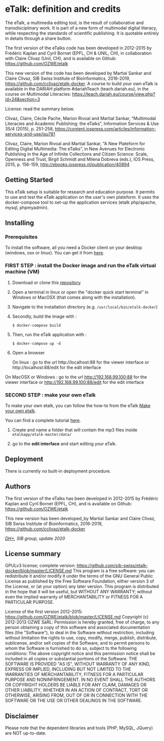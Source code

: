 # eTalk: definition and credits

The eTalk, a multimedia editing tool, is the result of collaborative and transdisciplinary work. It is part of a new form of multimodal digital literacy, while respecting the standards of scientific publishing. It is quotable entirely in details through a share button.

The first version of the eTalks code has been developed in 2012-2015 by Frédéric Kaplan and Cyril Bornet (EPFL, CH & UNIL, CH), in collaboration with Claire Clivaz (Unil, CH), and is available on Github: https://github.com/OZWE/etalk

This new version of the code has been developed by Martial Sankar and Claire Clivaz, SIB Swiss Institute of Bioinformatics, 2016-2019, https://github.com/cclivaz/etalk-docker. A course to build your own eTalk is available in the DARIAH platform #dariahTeach (teach.dariah.eu), in the course on Multimodal Literacies: https://teach.dariah.eu/course/view.php?id=24&section=3 

License: read the summary below.

Clivaz, Claire, Cécile Pache, Marion Rivoal and Martial Sankar, “Multimodal Literacies and Academic Publishing: the eTalks”, Information Services & Use 35/4 (2015), p. 251-258, https://content.iospress.com/articles/information-services-and-use/isu781

Clivaz, Claire, Marion Rivoal and Martial Sankar, “A New Plateform for Editing Digital Multimedia: The eTalks”, in New Avenues for Electronic Publishing in the Age of Infinite Collections and Citizen Science: Scale, Openness and Trust, Birgit Schmidt and Milena Dobreva (eds.), IOS Press, 2015, p. 156-159, http://ebooks.iospress.nl/publication/40894


## Getting Started

This eTalk setup is suitable for research and education purpose. It permits to use and test the eTalk application on the user's own plateform. It uses the docker-compose tool to set-up the application services (etalk php/apache, mysql, phpmyadmin).

## Installing

### Prerequisites

To install the software, all you need a Docker client on your desktop (windows, osx or linux). You can get it from [here](https://www.docker.com/products/docker#).

### FIRST STEP : install the Docker image and run the eTalk virtual machine (VM)

1. Download or clone this [repository](https://github.com/cclivaz/etalk-docker)

2. Open a terminal in linux or open the "docker quick start terminal" in Windows or MacOSX (that comes along with the installation).

3. Navigate to the installation directory (e.g. `/usr/local/bin/etalk-docker`)

4. Secondly, build the image with : 

	```
	$ docker-compose build
	```

5. Then, run the eTalk application with :

	```
	$ docker-compose up -d
	```

6. Open a browser

	On linux : go to the url http://localhost:88 for the viewer interface or http://localhost:88/edit for the edit interface

On MacOSX or Windows : go to the url http://192.168.99.100:88 for the viewer interface or http://192.168.99.100:88/edit for the edit interface

### SECOND STEP : make your own eTalk

To make your own etalk, you can follow the how-to from the eTalk [Make your own etalk](https://etalk2.sib.swiss/?dir=MakeETalk#0).

You can find a complete tutorial [here](https://teach.dariah.eu/course/view.php?id=24&section=3).
 
1. Create and name a folder that will contain the mp3 files inside `etalkapp/etalk-master/data/`

2. go to the __edit interface__  and start editing your eTalk.

## Deployment

There is currently no built-in deployment procedure.

## Authors

The first version of the eTalks has been developed in 2012-2015 by Frédéric Kaplan and Cyril Bornet (EPFL, CH), and is available on Github: https://github.com/OZWE/etalk

This new version has been developed_by Martial Sankar and Claire Clivaz, SIB Swiss Institute of Bioinformatics, 2016-2019, https://github.com/cclivaz/etalk-docker

*[DH+](https://digitalhumanitiesplus.sib.swiss/#/), SIB group, update 2020*

## License summary

GPULv3 license; complete version: https://github.com/sib-swiss/etalk-docker/blob/master/LICENSE.md
This program is a free software: you can redistribute it and/or modify it under the terms of the GNU General Public License as published by the Free Software Foundation, either version 3 of the License, or (at your option) any later version. This program is distributed in the hope that it will be useful, but WITHOUT ANY WARRANTY; without even the implied warranty of MERCHANTABILITY or FITNESS FOR A PARTICULAR PURPOSE.

License of the first version 2012-2015: https://github.com/OZWE/etalk/blob/master/LICENSE.md
Copyright (c) 2012-2013 OZWE SàRL: Permission is hereby granted, free of charge, to any person obtaining a copy of this software and associated documentation files (the "Software"), to deal in the Software without restriction, including without limitation the rights to use, copy, modify, merge, publish, distribute, sublicense, and/or sell copies of the Software, and to permit persons to whom the Software is furnished to do so, subject to the following conditions: The above copyright notice and this permission notice shall be included in all copies or substantial portions of the Software. THE SOFTWARE IS PROVIDED "AS IS", WITHOUT WARRANTY OF ANY KIND, EXPRESS OR IMPLIED, INCLUDING BUT NOT LIMITED TO THE WARRANTIES OF MERCHANTABILITY, FITNESS FOR A PARTICULAR PURPOSE AND NONINFRINGEMENT. IN NO EVENT SHALL THE AUTHORS OR COPYRIGHT HOLDERS BE LIABLE FOR ANY CLAIM, DAMAGES OR OTHER LIABILITY, WHETHER IN AN ACTION OF CONTRACT, TORT OR OTHERWISE, ARISING FROM, OUT OF OR IN CONNECTION WITH THE SOFTWARE OR THE USE OR OTHER DEALINGS IN THE SOFTWARE.

## Disclaimer

Please note that the dependent libraries and tools (PHP, MySQL, JQuery) are NOT up-to-date.
